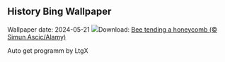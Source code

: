 ## History Bing Wallpaper
Wallpaper date: 2024-05-21
![](https://www.bing.com/th?id=OHR.HoneycombBee_EN-US2941694554_UHD.jpg&w=1000)Download: [Bee tending a honeycomb (© Simun Ascic/Alamy)](https://www.bing.com/th?id=OHR.HoneycombBee_EN-US2941694554_UHD.jpg)

Auto get programm by LtgX
